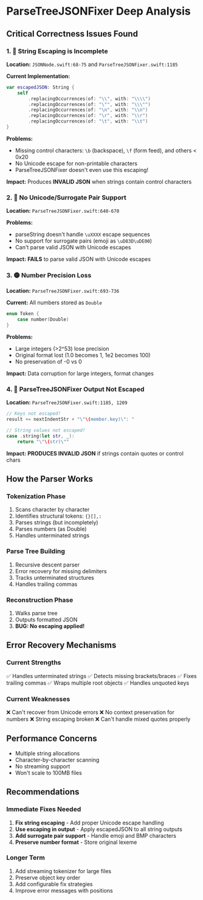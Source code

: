 # ParseTreeJSONFixer Deep Analysis

## Critical Correctness Issues Found

### 1. 🔴 **String Escaping is Incomplete**
**Location:** `JSONNode.swift:68-75` and `ParseTreeJSONFixer.swift:1185`

**Current Implementation:**
```swift
var escapedJSON: String {
    self
        .replacingOccurrences(of: "\\", with: "\\\\")
        .replacingOccurrences(of: "\"", with: "\\\"")
        .replacingOccurrences(of: "\n", with: "\\n")
        .replacingOccurrences(of: "\r", with: "\\r")
        .replacingOccurrences(of: "\t", with: "\\t")
}
```

**Problems:**
- Missing control characters: `\b` (backspace), `\f` (form feed), and others < 0x20
- No Unicode escape for non-printable characters
- ParseTreeJSONFixer doesn't even use this escaping!

**Impact:** Produces **INVALID JSON** when strings contain control characters

### 2. 🔴 **No Unicode/Surrogate Pair Support**
**Location:** `ParseTreeJSONFixer.swift:640-670`

**Problems:**
- parseString doesn't handle `\uXXXX` escape sequences
- No support for surrogate pairs (emoji as `\uD83D\uDE00`)
- Can't parse valid JSON with Unicode escapes

**Impact:** **FAILS** to parse valid JSON with Unicode escapes

### 3. 🟡 **Number Precision Loss**
**Location:** `ParseTreeJSONFixer.swift:693-736`

**Current:** All numbers stored as `Double`
```swift
enum Token {
    case number(Double)
}
```

**Problems:**
- Large integers (>2^53) lose precision
- Original format lost (1.0 becomes 1, 1e2 becomes 100)
- No preservation of -0 vs 0

**Impact:** Data corruption for large integers, format changes

### 4. 🔴 **ParseTreeJSONFixer Output Not Escaped**
**Location:** `ParseTreeJSONFixer.swift:1185, 1209`

```swift
// Keys not escaped!
result += nextIndentStr + "\"\(member.key)\": "

// String values not escaped!
case .string(let str, _):
    return "\"\(str)\""
```

**Impact:** **PRODUCES INVALID JSON** if strings contain quotes or control chars

## How the Parser Works

### Tokenization Phase
1. Scans character by character
2. Identifies structural tokens: `{}[],:` 
3. Parses strings (but incompletely)
4. Parses numbers (as Double)
5. Handles unterminated strings

### Parse Tree Building
1. Recursive descent parser
2. Error recovery for missing delimiters
3. Tracks unterminated structures
4. Handles trailing commas

### Reconstruction Phase
1. Walks parse tree
2. Outputs formatted JSON
3. **BUG: No escaping applied!**

## Error Recovery Mechanisms

### Current Strengths
✅ Handles unterminated strings
✅ Detects missing brackets/braces
✅ Fixes trailing commas
✅ Wraps multiple root objects
✅ Handles unquoted keys

### Current Weaknesses
❌ Can't recover from Unicode errors
❌ No context preservation for numbers
❌ String escaping broken
❌ Can't handle mixed quotes properly

## Performance Concerns

- Multiple string allocations
- Character-by-character scanning
- No streaming support
- Won't scale to 100MB files

## Recommendations

### Immediate Fixes Needed
1. **Fix string escaping** - Add proper Unicode escape handling
2. **Use escaping in output** - Apply escapedJSON to all string outputs
3. **Add surrogate pair support** - Handle emoji and BMP characters
4. **Preserve number format** - Store original lexeme

### Longer Term
1. Add streaming tokenizer for large files
2. Preserve object key order
3. Add configurable fix strategies
4. Improve error messages with positions
